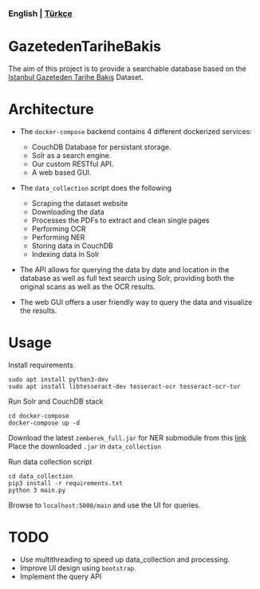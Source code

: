 ### **English** | [Türkçe](README.md)


# GazetedenTariheBakis

The aim of this project is to provide a searchable database based on the [Istanbul Gazeteden Tarihe Bakış](http://nek.istanbul.edu.tr:4444/ekos/GAZETE/) Dataset.

# Architecture

* The `docker-compose` backend contains 4 different dockerized services:
    * CouchDB Database for persistant storage.
    * Solr as a search engine.
    * Our custom RESTful API.
    * A web based GUI.

* The `data_collection` script does the following
    * Scraping the dataset website
    * Downloading the data
    * Processes the PDFs to extract and clean single pages
    * Performing OCR
    * Performing NER
    * Storing data in CouchDB
    * Indexing data in Solr

* The API allows for querying the data by date and location in the database as well as full text search using Solr, providing both the original scans as well as the OCR results.

* The web GUI offers a user friendly way to query the data and visualize the results.

# Usage

Install requirements

    sudo apt install python3-dev
    sudo apt install libtesseract-dev tesseract-ocr tesseract-ocr-tur

Run Solr and CouchDB stack

    cd docker-compose
    docker-compose up -d

Download the latest `zemberek_full.jar` for NER submodule from this [link](https://drive.google.com/drive/folders/1FN80VbqesnqU21us4c4Pvgv2VqUsSf2z)
Place the downloaded `.jar` in `data_collection`

Run data collection script

    cd data_collection
    pip3 install -r requirements.txt
    python 3 main.py

Browse to `localhost:5000/main` and use the UI for queries.

# TODO
* Use multithreading to speed up data_collection and processing.
* Improve UI design using `bootstrap`.
* Implement the query API

